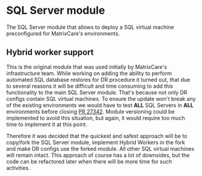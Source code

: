 # SQL Server module
The SQL Server module that allows to deploy a SQL virtual machine preconfigured for MatrixCare's environments.

## Hybrid worker support
This is the original module that was used initially by MatrixCare's infrastructure team. While working on adding the ability to perform automated SQL database restores for DR procedure it turned out, that due to several reasons it will be difficult and time consuming to add this functionality to the main SQL Server module. That's because not only DR configs contain SQL virtual machines. To ensure the update won't break any of the existing environments we would have to test **ALL** SQL Servers in **ALL** environments before closing [PR 27342](https://dev.azure.com/MatrixCareHHP/HH/_git/iac/pullrequest/27342). Module versioning could be implemented to avoid this situation, but again, it would require too much time to implement it at this point.

Therefore it was decided that the quickest and safest approach will be to copy/fork the SQL Server module, implement Hybrid Workers in the fork and make DR configs use the forked module. All other SQL virtual machines will remain intact. This approach of course has a lot of downsides, but the code can be refactored later when there will be more time for such activities.